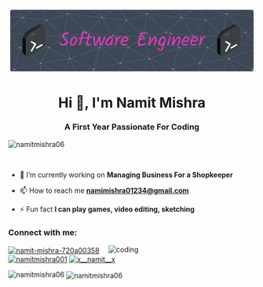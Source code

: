 ![logo](https://github.com/Namitmishra06/Namitmishra06/blob/main/github-header-image%20(1).png)
<h1 align="center">Hi 👋, I'm Namit Mishra</h1>
<h3 align="center">A First Year Passionate For Coding</h3>

<p align="left"> <img src="https://komarev.com/ghpvc/?username=namitmishra06&label=Profile%20views&color=0e75b6&style=flat" alt="namitmishra06" /> </p>

<p align="left"> <a href="https://twitter.com/" target="blank"><img src="https://img.shields.io/twitter/follow/?logo=twitter&style=for-the-badge" alt="" /></a> </p>

- 🔭 I’m currently working on **Managing Business For a Shopkeeper**

- 📫 How to reach me **namimishra01234@gmail.com**

- ⚡ Fun fact **I can play games, video editing, sketching**

<h3 align="left">Connect with me:</h3>
<p align="left">
  <img align="right" alt="coding" width=300 boder-radius=10 src="https://media1.tenor.com/m/e5mbgQTunFMAAAAd/toji-fushiguro.gif">
<a href="https://linkedin.com/in/namit-mishra-720a00358" target="blank"><img align="center" src="https://raw.githubusercontent.com/rahuldkjain/github-profile-readme-generator/master/src/images/icons/Social/linked-in-alt.svg" alt="namit-mishra-720a00358" height="30" width="40" /></a>
<a href="https://kaggle.com/namitmishra001" target="blank"><img align="center" src="https://raw.githubusercontent.com/rahuldkjain/github-profile-readme-generator/master/src/images/icons/Social/kaggle.svg" alt="namitmishra001" height="30" width="40" /></a>
<a href="https://instagram.com/x__namit__x" target="blank"><img align="center" src="https://raw.githubusercontent.com/rahuldkjain/github-profile-readme-generator/master/src/images/icons/Social/instagram.svg" alt="x__namit__x" height="30" width="40" /></a>
</p>

<p><img align="left" src="https://github-readme-stats.vercel.app/api/top-langs?username=namitmishra06&show_icons=true&locale=en&layout=compact" alt="namitmishra06" /></p>

<p>&nbsp;<img align="center" src="https://github-readme-stats.vercel.app/api?username=namitmishra06&show_icons=true&locale=en" alt="namitmishra06" /></p>
